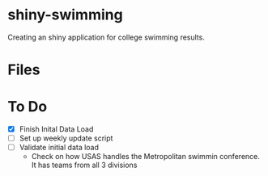 # shiny-swimming
Creating an shiny application for college swimming results.

# Files 

# To Do  
* [x] Finish Inital Data Load
* [ ] Set up weekly update script
* [ ] Validate initial data load
    + Check on how USAS handles the Metropolitan swimmin conference.  It has teams from all 3 divisions